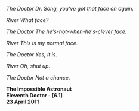 _The Doctor_ _Dr. Song, you've got that face on again._

_River_ _What face?_

_The Doctor_ _The he's-hot-when-he's-clever face._

_River_ _This is my normal face._

_The Doctor_ _Yes, it is._

_River_ _Oh, shut up._

_The Doctor_ _Not a chance._

**The Impossible Astronaut  
Eleventh Doctor - [6.1]  
23 April 2011**